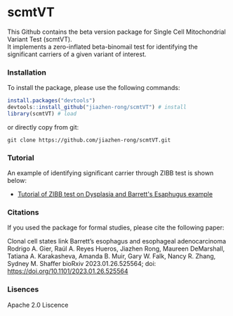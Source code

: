 # scmtVT

This Github contains the beta version package for Single Cell Mitochondrial Variant Test (scmtVT).<br/>
It implements a zero-inflated beta-binomail test for identifying the significant carriers of a given variant of interest.

### Installation

To install the package, please use the following commands:
``` r
install.packages("devtools")
devtools::install_github("jiazhen-rong/scmtVT") # install
library(scmtVT) # load
```
or directly copy from git:
``` linux
git clone https://github.com/jiazhen-rong/scmtVT.git
```
### Tutorial

An example of identifying significant carrier through ZIBB test is shown below:

- [Tutorial of ZIBB test on Dysplasia and Barrett's Esaphugus example](https://github.com/seasoncloud/Clonalscope/tree/main/samples/P5931/scRNA)

### Citations
If you used the package for formal studies, please cite the following paper:

Clonal cell states link Barrett’s esophagus and esophageal adenocarcinoma
Rodrigo A. Gier, Raúl A. Reyes Hueros, Jiazhen Rong, Maureen DeMarshall, Tatiana A. Karakasheva, Amanda B. Muir, Gary W. Falk, Nancy R. Zhang, Sydney M. Shaffer
bioRxiv 2023.01.26.525564; doi: https://doi.org/10.1101/2023.01.26.525564

### Lisences
Apache 2.0 Liscence
